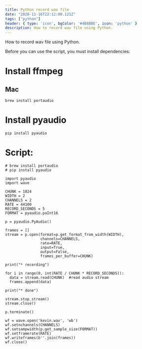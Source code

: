 ```yaml
---
title: Python record wav file
date: "2020-11-16T22:12:00.121Z"
tags: ["python"]
header: { type: 'icon', bgColor: '#4B8BBE', icon: 'python' }
description: How to record wav file using Python.
---
```


How to record wav file using Python.

Before you can use the script, you must install dependencies:

# Install ffmpeg
## Mac
```
brew install portaudio
```

# Install pyaudio
```
pip install pyaudio
```

# Script:
```
# brew install portaudio
# pip install pyaudio

import pyaudio
import wave

CHUNK = 1024
WIDTH = 2
CHANNELS = 2
RATE = 44100
RECORD_SECONDS = 5
FORMAT = pyaudio.paInt16

p = pyaudio.PyAudio()

frames = []
stream = p.open(format=p.get_format_from_width(WIDTH),
                channels=CHANNELS,
                rate=RATE,
                input=True,
                output=False,
                frames_per_buffer=CHUNK)

print("* recording")

for i in range(0, int(RATE / CHUNK * RECORD_SECONDS)):
  data = stream.read(CHUNK)  #read audio stream
  frames.append(data)

print("* done")

stream.stop_stream()
stream.close()

p.terminate()

wf = wave.open('kevin.wav', 'wb')
wf.setnchannels(CHANNELS)
wf.setsampwidth(p.get_sample_size(FORMAT))
wf.setframerate(RATE)
wf.writeframes(b''.join(frames))
wf.close()
```
